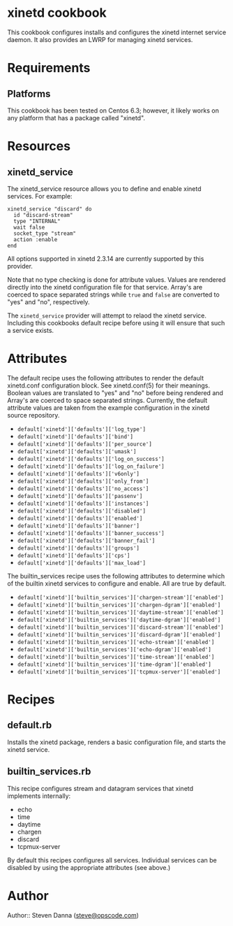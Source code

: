 # xinetd cookbook

This cookbook configures installs and configures the xinetd internet
service daemon.  It also provides an LWRP for managing xinetd services.

# Requirements

## Platforms

This cookbook has been tested on Centos 6.3; however, it likely works
on any platform that has a package called "xinetd".

# Resources

## xinetd_service

The xinetd_service resource allows you to define and enable xinetd
services.  For example:

    xinetd_service "discard" do
      id "discard-stream"
      type "INTERNAL"
      wait false
      socket_type "stream"
      action :enable
    end

All options supported in xinetd 2.3.14 are currently supported by this
provider.

Note that no type checking is done for attribute values.  Values are
rendered directly into the xinetd configuration file for that
service.  Array's are coerced to space separated strings while `true`
and `false` are converted to "yes" and "no", respectively.

The `xinetd_service` provider will attempt to relaod the xinetd
service. Including this cookbooks default recipe before using it will
ensure that such a service exists.

# Attributes

The default recipe uses the following attributes to render the default
xinetd.conf configuration block.  See xinetd.conf(5) for their
meanings.  Boolean values are translated to "yes" and "no" before
being rendered and Array's are coerced to space separated strings.
Currently, the default attribute values are taken from the example
configuration in the xinetd source repository.

* `default['xinetd']['defaults']['log_type']`
* `default['xinetd']['defaults']['bind']`
* `default['xinetd']['defaults']['per_source']`
* `default['xinetd']['defaults']['umask']`
* `default['xinetd']['defaults']['log_on_success']`
* `default['xinetd']['defaults']['log_on_failure']`
* `default['xinetd']['defaults']['v6only']`
* `default['xinetd']['defaults']['only_from']`
* `default['xinetd']['defaults']['no_access']`
* `default['xinetd']['defaults']['passenv']`
* `default['xinetd']['defaults']['instances']`
* `default['xinetd']['defaults']['disabled']`
* `default['xinetd']['defaults']['enabled']`
* `default['xinetd']['defaults']['banner']`
* `default['xinetd']['defaults']['banner_success']`
* `default['xinetd']['defaults']['banner_fail']`
* `default['xinetd']['defaults']['groups']`
* `default['xinetd']['defaults']['cps']`
* `default['xinetd']['defaults']['max_load']`

The builtin_services recipe uses the following attributes to determine
which of the builtin xinetd services to configure and enable.  All are
true by default.

* `default['xinetd']['builtin_services']['chargen-stream']['enabled']`
* `default['xinetd']['builtin_services']['chargen-dgram']['enabled']`
* `default['xinetd']['builtin_services']['daytime-stream']['enabled']`
* `default['xinetd']['builtin_services']['daytime-dgram']['enabled']`
* `default['xinetd']['builtin_services']['discard-stream']['enabled']`
* `default['xinetd']['builtin_services']['discard-dgram']['enabled']`
* `default['xinetd']['builtin_services']['echo-stream']['enabled']`
* `default['xinetd']['builtin_services']['echo-dgram']['enabled']`
* `default['xinetd']['builtin_services']['time-stream']['enabled']`
* `default['xinetd']['builtin_services']['time-dgram']['enabled']`
* `default['xinetd']['builtin_services']['tcpmux-server']['enabled']`

# Recipes

## default.rb

Installs the xinetd package, renders a basic configuration file, and
starts the xinetd service.

## builtin_services.rb

This recipe configures stream and datagram services that xinetd
implements internally:

- echo
- time
- daytime
- chargen
- discard
- tcpmux-server

By default this recipes configures all services.  Individual services
can be disabled by using the appropriate attributes (see above.)


# Author

Author:: Steven Danna (<steve@opscode.com>)
